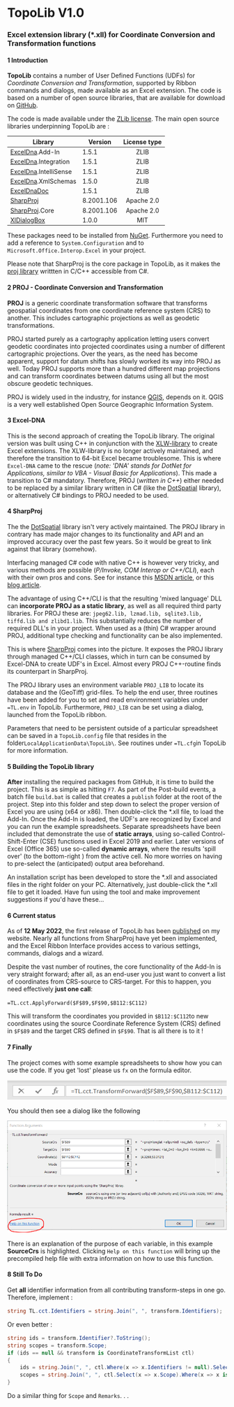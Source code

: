 # TopoLib V1.0

### Excel extension library (*.xll) for Coordinate Conversion and Transformation functions

#### 1	Introduction

**TopoLib** contains a number of User Defined Functions (UDFs) for *Coordinate Conversion and Transformation*, supported by Ribbon commands and dialogs, made available as an Excel extension. The code is based on a number of open source libraries, that are available for download on [GitHub](https://github.com/).

The code is made available under the [ZLib license](License.md).   The  main open source libraries underpinning TopoLib are :

| Library                                                      | Version    | License type |
| ------------------------------------------------------------ | ---------- | :----------: |
| [ExcelDna](https://github.com/Excel-DNA/ExcelDna).Add-In     | 1.5.1      |     ZLIB     |
| [ExcelDna](https://github.com/Excel-DNA/ExcelDna).Integration | 1.5.1      |     ZLIB     |
| [ExcelDna](https://github.com/Excel-DNA/ExcelDna).IntelliSense | 1.5.1      |     ZLIB     |
| [ExcelDna](https://github.com/Excel-DNA/ExcelDna).XmlSchemas | 1.5.0      |     ZLIB     |
| [ExcelDnaDoc](https://github.com/Excel-DNA/ExcelDnaDoc)      | 1.5.1      |     ZLIB     |
| [SharpProj](https://github.com/AmpScm/SharpProj)             | 8.2001.106 |  Apache 2.0  |
| [SharpProj](https://github.com/AmpScm/SharpProj).Core        | 8.2001.106 |  Apache 2.0  |
| [XlDialogBox](https://github.com/Duijndam-Dev/XlDialogBox)   | 1.0.0      |     MIT      |

These packages need to be installed from [NuGet](https://www.nuget.org/).  Furthermore you need to add a reference to `System.Configuration` and to `Microsoft.Office.Interop.Excel` in your project.

Please note that SharpProj is the core package in TopoLib, as it makes the [proj library](https://proj.org/index.html) writtten in C/C++ accessible from C#.

#### 2	PROJ - Coordinate Conversion and Transformation 

**PROJ** is a generic coordinate transformation software that transforms geospatial coordinates from one coordinate reference system (CRS) to another. This includes cartographic projections as well as geodetic transformations.

PROJ started purely as a cartography application letting users convert geodetic coordinates into projected coordinates using a number of different cartographic projections. Over the years, as the need has become apparent, support for datum shifts has slowly worked its way into PROJ as well. Today PROJ supports more than a hundred different map projections and can transform coordinates between datums using all but the most obscure geodetic techniques. 

PROJ is widely used in the industry, for instance [QGIS](https://www.qgis.org/en/site/), depends on it. QGIS is a very well established Open Source Geographic Information System. 

#### 3	Excel-DNA

This is the second approach of creating the TopoLib library. The original version was built using C++ in conjunction with the [XLW-library](https://github.com/xlw/xlw) to create Excel extensions. The XLW-library is no longer actively maintained, and therefore the transition to 64-bit Excel became troublesome. This is where `Excel-DNA`  came to the rescue (*note: 'DNA' stands for DotNet for Applications, similar to VBA - Visual Basic for Applications*). This made a transition to C# mandatory.  Therefore, PROJ (*written in C++*) either needed to be replaced by a similar library written in C# (like the [DotSpatial](https://github.com/DotSpatial/DotSpatial) library),  or alternatively C#  bindings to PROJ needed to be used. 

#### 4	SharpProj

The the [DotSpatial](https://github.com/DotSpatial/DotSpatial) library isn't very actively maintained. The PROJ library in contrary has made major changes to its functionality and API and an improved accuracy over the past few years. So it would be great to link against that library (somehow). 

Interfacing managed C# code with native C++ is however very tricky, and various methods are possible (*P/Invoke, COM Interop or C++/CLI*), each with their own pros and cons. See for instance this [MSDN article](https://social.msdn.microsoft.com/Forums/vstudio/en-US/299da822-5539-4e5b-9ba7-b614e564c9f4/presenting-a-c-library-lib-for-use-in-c-project?forum=vcgeneral), or this [blog article](https://mark-borg.github.io/blog/2017/interop/).  

The advantage of using C++/CLI is that the resulting 'mixed language' DLL can **incorporate PROJ as a static library**, as well as all required third party libraries. For PROJ these are: `jpeg62.lib, lzmad.lib, sqlite3.lib, tiffd.lib and zlibd1.lib`. This substantially reduces the number of required DLL's in your project. When used as a (thin) C# wrapper around PROJ, additional type checking and functionality can be also implemented.

This is where [SharpProj](https://github.com/AmpScm/SharpProj) comes into the picture. It exposes the PROJ library through managed C++/CLI classes, which in turn can be consumed by Excel-DNA to create UDF's in Excel. Almost every  PROJ C++-routine finds its counterpart in SharpProj.

The PROJ library uses an environment variable `PROJ_LIB` to locate its database and the (GeoTiff) grid-files. To help the end user, three routines have been added for you to set and read environment variables under `=TL.env` in TopoLib. Furthermore, `PROJ_LIB`  can be set using a dialog, launched from the TopoLib ribbon.

Parameters that need to be persistent outside of a particular spreadsheet can be saved in a `TopoLib.config` file that resides in the folder`LocalApplicationData\TopoLib\`. See routines under  `=TL.cfg`in TopoLib for more information.

#### 5	Building the TopoLib library

**After** installing the required packages from GitHub, it is time to build the project. This is as simple as hitting `F7`. As part of the Post-build events, a batch file `build.bat` is called that creates a `publish` folder at the root of the project. Step into this folder and step down to select the proper version of Excel you are using (x64 or x86). Then double-click the *.xll file, to load the Add-In. Once the Add-In is loaded, the UDF's are recognized by Excel and you can run the example spreadsheets. Separate spreadsheets have been included that demonstrate the use of **static arrays**, using so-called Control-Shift-Enter (CSE) functions used in Excel 2019 and earlier. Later versions of Excel (Office 365) use so-called **dynamic arrays**, where the results 'spill over' (to the bottom-right ) from the active cell. No more worries on having to pre-select the (anticipated) output area beforehand. 

An installation script has been developed to store the *.xll and associated files in the right folder on your PC. Alternatively, just double-click the *.xll file to get it loaded.  Have fun using the tool and make improvement suggestions if you'd have these...

#### 6	Current status

As of **12 May 2022**, the first release of TopoLib has been [published](https://www.duijndam.dev/download/geolib-2021-11-10/) on my website. Nearly all functions from SharpProj have yet been implemented, and the Excel Ribbon Interface provides access to various settings, commands, dialogs and a wizard.

Despite the vast number of routines, the core functionality of the Add-In is very straight forward; after all, as an end-user you just want to convert a list of coordinates from CRS-source to CRS-target. For this to happen, you need effectively **just one call**: 

`=TL.cct.ApplyForward($F$89,$F$90,$B112:$C112)` 

This will transform the coordinates you provided in `$B112:$C112`to new coordinates using the source Coordinate Reference System (CRS) defined in `$F$89` and the target CRS defined in `$F$90`. That is all there is to it !

#### 7	Finally

The project comes with some example spreadsheets to show how you can use the code. If you get 'lost' please us `fx` on the formula editor.

![image-20211217110658409](Typora/image-20211217110658409.png) 

You should then see a dialog like the following

![image-20211217111622793](Typora/image-20211217111622793.png) 

There is an explanation of the purpose of each variable, in this example **SourceCrs** is highlighted. Clicking `Help on this function` will bring up the precompiled help file with extra information on how to use this function.

#### 8	Still To Do

Get **all** identifier information from all contributing transform-steps in one go. Therefore, implement :

```c#
string TL.cct.Identifiers = string.Join(", ", transform.Identifiers);
```

Or even better :

```C#
string ids = transform.Identifier?.ToString();
string scopes = transform.Scope;
if (ids == null && transform is CoordinateTransformList ctl)
{
	ids = string.Join(", ", ctl.Where(x => x.Identifiers != null).SelectMany(x => x.Identifiers));
    scopes = string.Join(", ", ctl.Select(x => x.Scope).Where(x => x is not null).Distinct());
}
```

Do a similar thing for `Scope` and `Remarks`. . .
